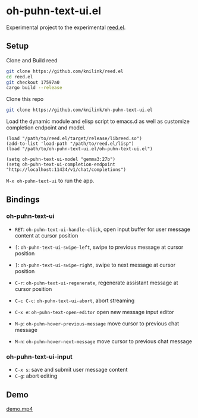 # oh-puhn-text-ui.el
Experimental project to the experimental [reed.el](https://github.com/knilink/reed.el).

## Setup
Clone and Build reed
``` sh
git clone https://github.com/knilink/reed.el
cd reed.el
git checkout 17597a0
cargo build --release
```
Clone this repo
```sh
git clone https://github.com/knilink/oh-puhn-text-ui.el
```
Load the dynamic module and elisp script to emacs.d as well as customize completion endpoint and model.
```elisp
(load "/path/to/reed.el/target/release/libreed.so")
(add-to-list 'load-path "/path/to/reed.el/lisp")
(load "/path/to/oh-puhn-text-ui.el/oh-puhn-text-ui.el")

(setq oh-puhn-text-ui-model "gemma3:27b")
(setq oh-puhn-text-ui-completion-endpoint "http://localhost:11434/v1/chat/completions")
```

`M-x oh-puhn-text-ui` to run the app.


## Bindings
### oh-puhn-text-ui
- `RET`: `oh-puhn-text-ui-handle-click`, open input buffer for user message content at cursor position
- `[`: `oh-puhn-text-ui-swipe-left`, swipe to previous message at cursor position
- `]`: `oh-puhn-text-ui-swipe-right`, swipe to next message at cursor position
- `C-r`: `oh-puhn-text-ui-regenerate`, regenerate assistant message at cursor position
- `C-c C-c`: `oh-puhn-text-ui-abort`, abort streaming
- `C-x e`: `oh-puhn-text-open-editor` open new message input editor



- `M-p`: `oh-puhn-hover-previous-message` move cursor to previous chat message
- `M-n`: `oh-puhn-hover-next-message` move cursor to previous chat message

### oh-puhn-text-ui-input
- `C-x s`: save and submit user message content
- `C-g`: abort editing

## Demo
[demo.mp4](https://github.com/user-attachments/assets/62660eaa-1969-48f8-8a6e-7e29c6d0ded7)
